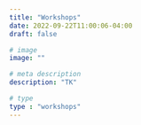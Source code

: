 ```yaml
---
title: "Workshops"
date: 2022-09-22T11:00:06-04:00
draft: false

# image
image: ""

# meta description
description: "TK"

# type
type : "workshops"
---
```


